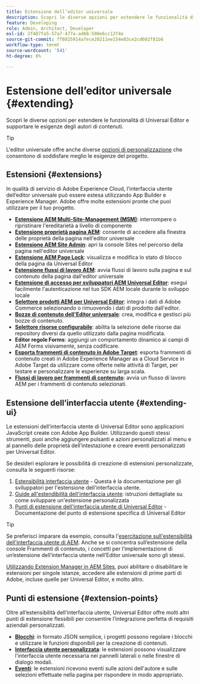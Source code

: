 ```yaml
---
title: Estensione dell’editor universale
description: Scopri le diverse opzioni per estendere le funzionalità di Universal Editor e supportare le esigenze degli autori di contenuti.
feature: Developing
role: Admin, Architect, Developer
exl-id: 2f487fa5-57a7-477a-ad68-590e6cc12f4e
source-git-commit: ff8025914a7ece20211ee154e03ce2cd602f81b6
workflow-type: tm+mt
source-wordcount: '541'
ht-degree: 0%

---
```


# Estensione dell’editor universale {#extending}

Scopri le diverse opzioni per estendere le funzionalità di Universal Editor e supportare le esigenze degli autori di contenuti.

>[!TIP]
>
>L&#39;editor universale offre anche diverse [opzioni di personalizzazione](/help/implementing/universal-editor/customizing.md) che consentono di soddisfare meglio le esigenze del progetto.

## Estensioni {#extensions}

In qualità di servizio di Adobe Experience Cloud, l’interfaccia utente dell’editor universale può essere estesa utilizzando App Builder e Experience Manager. Adobe offre molte estensioni pronte che puoi utilizzare per il tuo progetto.

* **[Estensione AEM Multi-Site-Management (MSM)](/help/sites-cloud/authoring/universal-editor/authoring.md#inheritance)**: interrompere o ripristinare l&#39;ereditarietà a livello di componente
* **[Estensione proprietà pagina AEM](/help/sites-cloud/authoring/universal-editor/authoring.md#page-properties)**: consente di accedere alla finestra delle proprietà della pagina nell&#39;editor universale
* **[Estensione AEM Site Admin](/help/sites-cloud/authoring/universal-editor/authoring.md#sites-console)**: apri la console Sites nel percorso della pagina nell&#39;editor universale
* **[Estensione AEM Page Lock](/help/sites-cloud/authoring/universal-editor/authoring.md#locking-pages)**: visualizza e modifica lo stato di blocco della pagina da Universal Editor
* **[Estensione flussi di lavoro AEM](/help/sites-cloud/authoring/universal-editor/authoring.md#workflows)**: avvia flussi di lavoro sulla pagina e sul contenuto della pagina dall&#39;editor universale
* **[Estensione di accesso per sviluppatori AEM Universal Editor](/help/sites-cloud/authoring/universal-editor/authoring.md#developer-login)**: esegui facilmente l&#39;autenticazione nel tuo SDK AEM locale durante lo sviluppo locale
* **[Selettore prodotti AEM per Universal Editor](https://developer.adobe.com/uix/docs/extension-manager/extension-developed-by-adobe/ue-product-picker/)**: integra i dati di Adobe Commerce selezionando o rimuovendo i dati di prodotto dall&#39;editor.
* **[Bozze di contenuto dell&#39;Editor universale](https://developer.adobe.com/uix/docs/extension-manager/extension-developed-by-adobe/universal-editor-content-drafts/)**: crea, modifica e gestisci più bozze di contenuto.
* **[Selettore risorse configurabile](https://developer.adobe.com/uix/docs/extension-manager/extension-developed-by-adobe/configurable-asset-picker/)**: abilita la selezione delle risorse dai repository diversi da quello utilizzato dalla pagina modificata.
* **Editor regole Forms**: aggiungi un comportamento dinamico ai campi di AEM Forms visivamente, senza codificare.
* **[Esporta frammenti di contenuto in Adobe Target](https://developer.adobe.com/uix/docs/extension-manager/extension-developed-by-adobe/exporting-content-fragment-to-adobe-target/)**: esporta frammenti di contenuto creati in Adobe Experience Manager as a Cloud Service in Adobe Target da utilizzare come offerte nelle attività di Target, per testare e personalizzare le esperienze su larga scala.
* **[Flussi di lavoro per frammenti di contenuto](https://developer.adobe.com/uix/docs/extension-manager/extension-developed-by-adobe/content-fragments-workflows/)**: avvia un flusso di lavoro AEM per i frammenti di contenuto selezionati.

## Estensione dell’interfaccia utente {#extending-ui}

Le estensioni dell’interfaccia utente di Universal Editor sono applicazioni JavaScript create con Adobe App Builder. Utilizzando questi stessi strumenti, puoi anche aggiungere pulsanti e azioni personalizzati al menu e al pannello delle proprietà dell’intestazione e creare eventi personalizzati per Universal Editor.

Se desideri esplorare le possibilità di creazione di estensioni personalizzate, consulta le seguenti risorse:

1. [Estensibilità interfaccia utente](https://developer.adobe.com/uix/docs/) - Questa è la documentazione per gli sviluppatori per l&#39;estensione dell&#39;interfaccia utente.
1. [Guide all&#39;estendibilità dell&#39;interfaccia utente](https://developer.adobe.com/uix/docs/guides/): istruzioni dettagliate su come sviluppare un&#39;estensione personalizzata
1. [Punti di estensione dell&#39;interfaccia utente di Universal Editor](https://developer.adobe.com/uix/docs/services/aem-universal-editor/) - Documentazione del punto di estensione specifica di Universal Editor

>[!TIP]
>
>Se preferisci imparare da esempio, consulta l&#39;[esercitazione sull&#39;estensibilità dell&#39;interfaccia utente di AEM](https://experienceleague.adobe.com/it/docs/experience-manager-learn/cloud-service/developing/extensibility/ui/overview). Anche se si concentra sull’estensione della console Frammenti di contenuto, i concetti per l’implementazione di un’estensione dell’interfaccia utente nell’Editor universale sono gli stessi.

[Utilizzando Extension Manager in AEM Sites](https://developer.adobe.com/uix/docs/extension-manager/), puoi abilitare o disabilitare le estensioni per singole istanze, accedere alle estensioni di prime parti di Adobe, incluse quelle per Universal Editor, e molto altro.

## Punti di estensione {#extension-points}

Oltre all’estensibilità dell’interfaccia utente, Universal Editor offre molti altri punti di estensione flessibili per consentire l’integrazione perfetta di requisiti aziendali personalizzati.

* **[Blocchi](/help/edge/developer/block-collection.md)**: in formato JSON semplice, i progetti possono regolare i blocchi e utilizzare le funzioni disponibili per la creazione di contenuti.
* **[Interfaccia utente personalizzata](#extending-ui)**: le estensioni possono visualizzare l&#39;interfaccia utente necessaria nei pannelli laterali o nelle finestre di dialogo modali.
* **[Eventi](/help/implementing/universal-editor/events.md)**: le estensioni ricevono eventi sulle azioni dell&#39;autore e sulle selezioni effettuate nella pagina per rispondere in modo appropriato.
